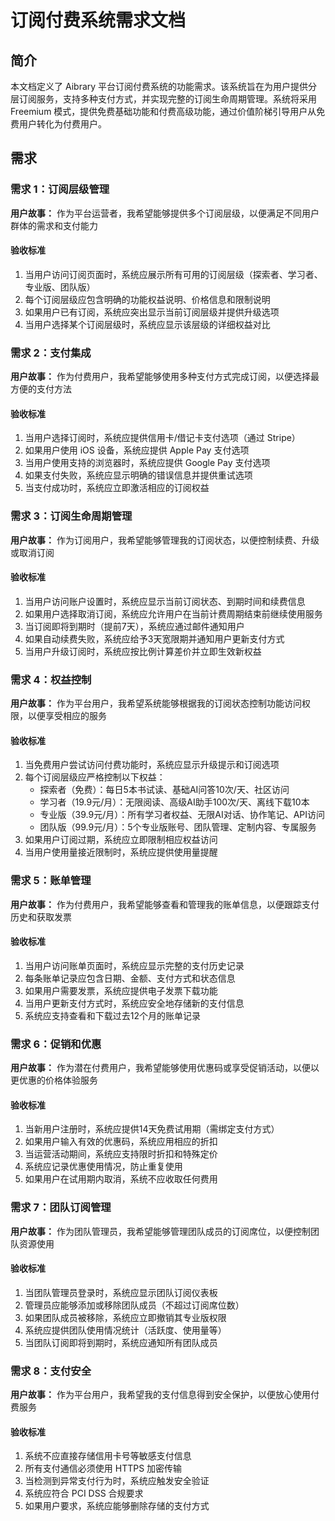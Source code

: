 # 订阅付费系统需求文档

## 简介

本文档定义了 Aibrary 平台订阅付费系统的功能需求。该系统旨在为用户提供分层订阅服务，支持多种支付方式，并实现完整的订阅生命周期管理。系统将采用 Freemium 模式，提供免费基础功能和付费高级功能，通过价值阶梯引导用户从免费用户转化为付费用户。

## 需求

### 需求 1：订阅层级管理

**用户故事：** 作为平台运营者，我希望能够提供多个订阅层级，以便满足不同用户群体的需求和支付能力

#### 验收标准

1. 当用户访问订阅页面时，系统应展示所有可用的订阅层级（探索者、学习者、专业版、团队版）
2. 每个订阅层级应包含明确的功能权益说明、价格信息和限制说明
3. 如果用户已有订阅，系统应突出显示当前订阅层级并提供升级选项
4. 当用户选择某个订阅层级时，系统应显示该层级的详细权益对比

### 需求 2：支付集成

**用户故事：** 作为付费用户，我希望能够使用多种支付方式完成订阅，以便选择最方便的支付方法

#### 验收标准

1. 当用户选择订阅时，系统应提供信用卡/借记卡支付选项（通过 Stripe）
2. 如果用户使用 iOS 设备，系统应提供 Apple Pay 支付选项
3. 当用户使用支持的浏览器时，系统应提供 Google Pay 支付选项
4. 如果支付失败，系统应显示明确的错误信息并提供重试选项
5. 当支付成功时，系统应立即激活相应的订阅权益

### 需求 3：订阅生命周期管理

**用户故事：** 作为订阅用户，我希望能够管理我的订阅状态，以便控制续费、升级或取消订阅

#### 验收标准

1. 当用户访问账户设置时，系统应显示当前订阅状态、到期时间和续费信息
2. 如果用户选择取消订阅，系统应允许用户在当前计费周期结束前继续使用服务
3. 当订阅即将到期时（提前7天），系统应通过邮件通知用户
4. 如果自动续费失败，系统应给予3天宽限期并通知用户更新支付方式
5. 当用户升级订阅时，系统应按比例计算差价并立即生效新权益

### 需求 4：权益控制

**用户故事：** 作为平台用户，我希望系统能够根据我的订阅状态控制功能访问权限，以便享受相应的服务

#### 验收标准

1. 当免费用户尝试访问付费功能时，系统应显示升级提示和订阅选项
2. 每个订阅层级应严格控制以下权益：
   - 探索者（免费）：每日5本书试读、基础AI问答10次/天、社区访问
   - 学习者（19.9元/月）：无限阅读、高级AI助手100次/天、离线下载10本
   - 专业版（39.9元/月）：所有学习者权益、无限AI对话、协作笔记、API访问
   - 团队版（99.9元/月）：5个专业版账号、团队管理、定制内容、专属服务
3. 如果用户订阅过期，系统应立即限制相应权益访问
4. 当用户使用量接近限制时，系统应提供使用量提醒

### 需求 5：账单管理

**用户故事：** 作为付费用户，我希望能够查看和管理我的账单信息，以便跟踪支付历史和获取发票

#### 验收标准

1. 当用户访问账单页面时，系统应显示完整的支付历史记录
2. 每条账单记录应包含日期、金额、支付方式和状态信息
3. 如果用户需要发票，系统应提供电子发票下载功能
4. 当用户更新支付方式时，系统应安全地存储新的支付信息
5. 系统应支持查看和下载过去12个月的账单记录

### 需求 6：促销和优惠

**用户故事：** 作为潜在付费用户，我希望能够使用优惠码或享受促销活动，以便以更优惠的价格体验服务

#### 验收标准

1. 当新用户注册时，系统应提供14天免费试用期（需绑定支付方式）
2. 如果用户输入有效的优惠码，系统应用相应的折扣
3. 当运营活动期间，系统应支持限时折扣和特殊定价
4. 系统应记录优惠使用情况，防止重复使用
5. 如果用户在试用期内取消，系统不应收取任何费用

### 需求 7：团队订阅管理

**用户故事：** 作为团队管理员，我希望能够管理团队成员的订阅席位，以便控制团队资源使用

#### 验收标准

1. 当团队管理员登录时，系统应显示团队订阅仪表板
2. 管理员应能够添加或移除团队成员（不超过订阅席位数）
3. 如果团队成员被移除，系统应立即撤销其专业版权限
4. 系统应提供团队使用情况统计（活跃度、使用量等）
5. 当团队订阅即将到期时，系统应通知所有团队成员

### 需求 8：支付安全

**用户故事：** 作为平台用户，我希望我的支付信息得到安全保护，以便放心使用付费服务

#### 验收标准

1. 系统不应直接存储信用卡号等敏感支付信息
2. 所有支付通信必须使用 HTTPS 加密传输
3. 当检测到异常支付行为时，系统应触发安全验证
4. 系统应符合 PCI DSS 合规要求
5. 如果用户要求，系统应能够删除存储的支付方式
